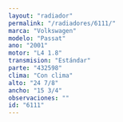 ```yaml
---
layout: "radiador"
permalink: "/radiadores/6111/"
marca: "Volkswagen"
modelo: "Passat"
ano: "2001"
motor: "L4 1.8"
transmision: "Estándar"
parte: "432598"
clima: "Con clima"
alto: "24 7/8"
ancho: "15 3/4"
observaciones: ""
id: "6111"
---
```


